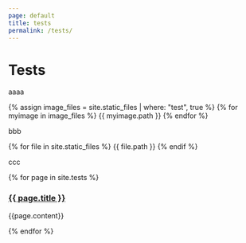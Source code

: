 ```yaml
---
page: default
title: tests
permalink: /tests/
---
```


# Tests


aaaa

{% assign image_files = site.static_files | where: "test", true %}
{% for myimage in image_files %}
  {{ myimage.path }}
{% endfor %}

bbb

{% for file in site.static_files %}
    {{ file.path }}
{% endif %}

ccc

{% for page in site.tests %}
<h3><a title="{{ page.title }}" href="{{ page.url | prepend: site.baseurl }}">{{ page.title }}</a></h3>
<p>{{page.content}}</p>
{% endfor %}     
